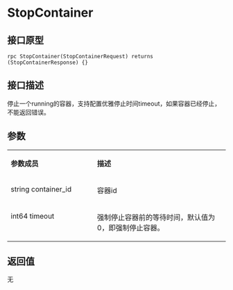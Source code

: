 # StopContainer<a name="ZH-CN_TOPIC_0184808101"></a>

## 接口原型<a name="zh-cn_topic_0183088047_section164301654155514"></a>

```
rpc StopContainer(StopContainerRequest) returns (StopContainerResponse) {}
```

## 接口描述<a name="zh-cn_topic_0183088047_section729211519569"></a>

停止一个running的容器，支持配置优雅停止时间timeout，如果容器已经停止，不能返回错误。

## 参数<a name="zh-cn_topic_0183088047_section349492895613"></a>

<a name="zh-cn_topic_0183088047_table184320467318"></a>
<table><tbody><tr id="zh-cn_topic_0183088047_row78917461336"><td class="cellrowborder" valign="top" width="39.54%"><p id="zh-cn_topic_0183088047_p1089154617315"><a name="zh-cn_topic_0183088047_p1089154617315"></a><a name="zh-cn_topic_0183088047_p1089154617315"></a><strong id="zh-cn_topic_0183088047_b98915462314"><a name="zh-cn_topic_0183088047_b98915462314"></a><a name="zh-cn_topic_0183088047_b98915462314"></a>参数成员</strong></p>
</td>
<td class="cellrowborder" valign="top" width="60.46%"><p id="zh-cn_topic_0183088047_p128984613319"><a name="zh-cn_topic_0183088047_p128984613319"></a><a name="zh-cn_topic_0183088047_p128984613319"></a><strong id="zh-cn_topic_0183088047_b989164612317"><a name="zh-cn_topic_0183088047_b989164612317"></a><a name="zh-cn_topic_0183088047_b989164612317"></a>描述</strong></p>
</td>
</tr>
<tr id="zh-cn_topic_0183088047_row10898461533"><td class="cellrowborder" valign="top" width="39.54%"><p id="zh-cn_topic_0183088047_p1019112316015"><a name="zh-cn_topic_0183088047_p1019112316015"></a><a name="zh-cn_topic_0183088047_p1019112316015"></a>string container_id</p>
</td>
<td class="cellrowborder" valign="top" width="60.46%"><p id="zh-cn_topic_0183088047_p1189846434"><a name="zh-cn_topic_0183088047_p1189846434"></a><a name="zh-cn_topic_0183088047_p1189846434"></a>容器id</p>
</td>
</tr>
<tr id="zh-cn_topic_0183088047_row660924815015"><td class="cellrowborder" valign="top" width="39.54%"><p id="zh-cn_topic_0183088047_p06097481802"><a name="zh-cn_topic_0183088047_p06097481802"></a><a name="zh-cn_topic_0183088047_p06097481802"></a>int64 timeout</p>
</td>
<td class="cellrowborder" valign="top" width="60.46%"><p id="zh-cn_topic_0183088047_p360920481009"><a name="zh-cn_topic_0183088047_p360920481009"></a><a name="zh-cn_topic_0183088047_p360920481009"></a>强制停止容器前的等待时间，默认值为0，即强制停止容器。</p>
</td>
</tr>
</tbody>
</table>

## 返回值<a name="zh-cn_topic_0183088047_section10495164611565"></a>

无

